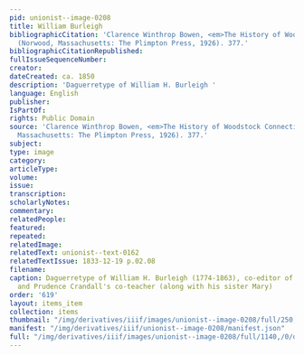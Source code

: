 ```yaml
---
pid: unionist--image-0208
title: William Burleigh
bibliographicCitation: 'Clarence Winthrop Bowen, <em>The History of Woodstock Connecticut</em>
  (Norwood, Massachusetts: The Plimpton Press, 1926). 377.'
bibliographicCitationRepublished: 
fullIssueSequenceNumber: 
creator: 
dateCreated: ca. 1850
description: 'Daguerretype of William H. Burleigh '
language: English
publisher: 
IsPartOf: 
rights: Public Domain
source: 'Clarence Winthrop Bowen, <em>The History of Woodstock Connecticut</em> (Norwood,
  Massachusetts: The Plimpton Press, 1926). 377.'
subject: 
type: image
category: 
articleType: 
volume: 
issue: 
transcription: 
scholarlyNotes: 
commentary: 
relatedPeople: 
featured: 
repeated: 
relatedImage: 
relatedText: unionist--text-0162
relatedTextIssue: 1833-12-19 p.02.08
filename: 
caption: Daguerretype of William H. Burleigh (1774-1863), co-editor of <em>The Unionist</em>
  and Prudence Crandall's co-teacher (along with his sister Mary)
order: '619'
layout: items_item
collection: items
thumbnail: "/img/derivatives/iiif/images/unionist--image-0208/full/250,/0/default.jpg"
manifest: "/img/derivatives/iiif/unionist--image-0208/manifest.json"
full: "/img/derivatives/iiif/images/unionist--image-0208/full/1140,/0/default.jpg"
---
```


